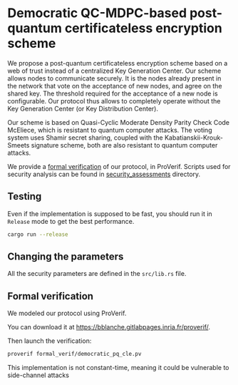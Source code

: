 # Democratic QC-MDPC-based post-quantum certificateless encryption scheme

We propose a post-quantum certificateless encryption scheme based on a web of trust instead of a centralized Key Generation Center. Our scheme allows nodes to communicate securely. It is the nodes already present in the network that vote on the acceptance of new nodes, and agree on the shared key. The threshold required for the acceptance of a new node is configurable. Our protocol thus allows to completely operate without the Key Generation Center (or Key Distribution Center).

Our scheme is based on Quasi-Cyclic Moderate Density Parity Check Code McEliece, which is resistant to quantum computer attacks. The voting system uses Shamir secret sharing, coupled with the Kabatianskii-Krouk-Smeets signature scheme, both are also resistant to quantum computer attacks.

We provide a [formal verification](formal_verif/democratic_pq_cle.pv) of our protocol, in ProVerif. Scripts used for security analysis can be found in [security_assessments](/security_assessments) directory.

## Testing

Even if the implementation is supposed to be fast, you should run it in `Release` mode to get the best performance.

```bash
cargo run --release
```

## Changing the parameters

All the security parameters are defined in the `src/lib.rs` file.

## Formal verification

We modeled our protocol using ProVerif.

You can download it at https://bblanche.gitlabpages.inria.fr/proverif/.

Then launch the verification:

```bash
proverif formal_verif/democratic_pq_cle.pv
```

This implementation is not constant-time, meaning it could be vulnerable to side-channel attacks
